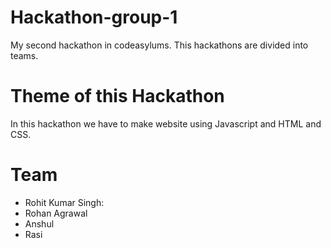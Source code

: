 Hackathon-group-1
=
My second hackathon in codeasylums. This hackathons are divided into teams. 

Theme of this Hackathon
=
In this hackathon we have to make website using Javascript and HTML and CSS.

Team
=
- Rohit Kumar Singh: 
- Rohan Agrawal
- Anshul 
- Rasi 


